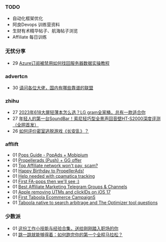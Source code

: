 ### TODO
-  自动化框架优化
-  阿良Devops 训练营资料
-  生财有术精华帖子、航海帖子浏览
-  Affiliate 每日训练

### 无忧分享
<!-- ruyo:START -->
-  29 [Azure订阅被禁用如何找回服务器数据实操教程](https://51.ruyo.net/18413.html)<!-- ruyo:END -->

### advertcn
<!-- advertcn:START -->
-  30 [请问各位大佬，国内有哪些靠谱的联盟](https://www.advertcn.com/forum.php?mod=viewthread&tid=111032)<!-- advertcn:END -->

### zhihu
<!-- zhihu:START -->
-  27 [2023年618大屏轻薄本怎么选？LG gram全家桶，总有一款适合你](http://zhuanlan.zhihu.com/p/632641888?utm_campaign=rss&utm_medium=rss&utm_source=rss&utm_content=title)
-  27 [年轻人的第一台SoundBar！索尼轻巧型全景声回音壁HT-S2000深度评测（全网首发）](http://zhuanlan.zhihu.com/p/630990296?utm_campaign=rss&utm_medium=rss&utm_source=rss&utm_content=title)
-  26 [如何评价密室逃脱游戏《长安乱》？](http://www.zhihu.com/question/563950552/answer/3045961312?utm_campaign=rss&utm_medium=rss&utm_source=rss&utm_content=title)<!-- zhihu:END -->

### afflift
<!-- afflift:START -->
-  01 [Pops Guide - PopAds + Mobipium](https://afflift.com/f/threads/pops-guide-popads-mobipium.11178/?utm_source=rss&utm_medium=rss)
-  01 [Propellerads &lpar;Push&rpar; + GG offer](https://afflift.com/f/threads/propellerads-push-gg-offer.11170/?utm_source=rss&utm_medium=rss)
-  01 [Top Affiliate network won&#39;t pay, scam?](https://afflift.com/f/threads/top-affiliate-network-wont-pay-scam.11128/?utm_source=rss&utm_medium=rss)
-  01 [Happy Birthday to PropellerAds!](https://afflift.com/f/threads/happy-birthday-to-propellerads.11214/?utm_source=rss&utm_medium=rss)
-  01 [Help needed with cpamatica tracking](https://afflift.com/f/threads/help-needed-with-cpamatica-tracking.11209/?utm_source=rss&utm_medium=rss)
-  01 [First FA-pops then we&#39;ll see :&rpar;](https://afflift.com/f/threads/first-fa-pops-then-well-see.11121/?utm_source=rss&utm_medium=rss)
-  01 [Best Affiliate Marketing Telegram Groups &amp; Channels](https://afflift.com/f/threads/best-affiliate-marketing-telegram-groups-channels.6450/?utm_source=rss&utm_medium=rss)
-  01 [Apple removing UTMs and clickIDs on iOS 17](https://afflift.com/f/threads/apple-removing-utms-and-clickids-on-ios-17.11111/?utm_source=rss&utm_medium=rss)
-  01 [First Taboola Ecommerce CampaignS](https://afflift.com/f/threads/first-taboola-ecommerce-campaigns.10375/?utm_source=rss&utm_medium=rss)
-  01 [Taboola native to search arbitrage and The Optimizer tool questions](https://afflift.com/f/threads/taboola-native-to-search-arbitrage-and-the-optimizer-tool-questions.11147/?utm_source=rss&utm_medium=rss)<!-- afflift:END -->

### 少数派
<!-- sspai:START -->
-  01 [这份工作小技能与经验合集，送给刚刚踏入职场的你](https://sspai.com/post/80723)
-  01 [跳一跳就能够得着：如何跑完你的第一个全程马拉松？](https://sspai.com/post/80117)<!-- sspai:END -->
